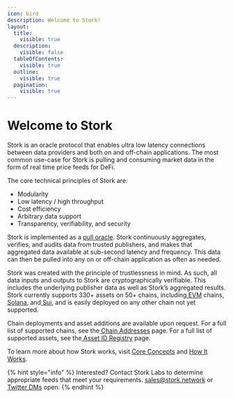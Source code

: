 ```yaml
---
icon: bird
description: Welcome to Stork!
layout:
  title:
    visible: true
  description:
    visible: false
  tableOfContents:
    visible: true
  outline:
    visible: true
  pagination:
    visible: true
---
```


# Welcome to Stork

Stork is an oracle protocol that enables ultra low latency connections between data providers and both on and off-chain applications. The most common use-case for Stork is pulling and consuming market data in the form of real time price feeds for DeFi.

The core technical principles of Stork are:

* Modularity
* Low latency / high throughput
* Cost efficiency
* Arbitrary data support
* Transparency, verifiability, and security

Stork is implemented as a [pull oracle](introduction/core-concepts.md#docs-internal-guid-4b312e7b-7fff-1147-c04b-bbaadec1a82a). Stork continuously aggregates, verifies, and audits data from trusted publishers, and makes that aggregated data available at sub-second latency and frequency. This data can then be pulled into any on or off-chain application as often as needed.

Stork was created with the principle of trustlessness in mind. As such, all data inputs and outputs to Stork are cryptographically verifiable. This includes the underlying publisher data as well as Stork’s aggregated results. Stork currently supports 330+ assets on 50+ chains, including[ EVM](https://docs.stork.network/~/changes/suDzkkK15gqdfmjDKr9z/resources/contract-addresses/evm) chains,[ Solana](https://docs.stork.network/~/changes/suDzkkK15gqdfmjDKr9z/resources/contract-addresses/solana), and[ Sui](https://docs.stork.network/~/changes/suDzkkK15gqdfmjDKr9z/resources/contract-addresses/sui), and is easily deployed on any other chain not yet supported.&#x20;

Chain deployments and asset additions are available upon request. For a full list of supported chains, see the[ Chain Addresses](https://docs.stork.network/~/changes/suDzkkK15gqdfmjDKr9z/resources/contract-addresses) page. For a full list of supported assets, see the[ Asset ID Registry](https://docs.stork.network/~/changes/suDzkkK15gqdfmjDKr9z/resources/asset-id-registry) page.

To learn more about how Stork works, visit [Core Concepts](introduction/core-concepts.md) and [How It Works](introduction/how-it-works.md).

{% hint style="info" %}
Interested? Contact Stork Labs to determine appropriate feeds that meet your requirements.  [sales@stork.network](mailto:sales@stork.network) or [Twitter DMs](https://twitter.com/StorkOracle) open.
{% endhint %}

